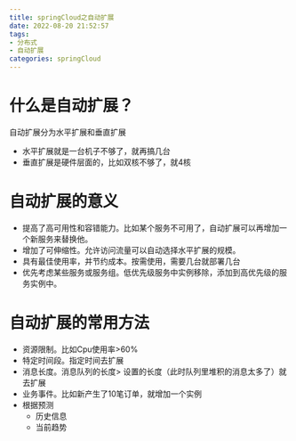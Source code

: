 ```yaml
---
title: springCloud之自动扩展
date: 2022-08-20 21:52:57
tags:
- 分布式
- 自动扩展
categories: springCloud
---
```


# 什么是自动扩展？

自动扩展分为水平扩展和垂直扩展

- 水平扩展就是一台机子不够了，就再搞几台
- 垂直扩展是硬件层面的，比如双核不够了，就4核

# 自动扩展的意义

- 提高了高可用性和容错能力。比如某个服务不可用了，自动扩展可以再增加一个新服务来替换他。
- 增加了可伸缩性。允许访问流量可以自动选择水平扩展的规模。
- 具有最佳使用率，并节约成本。按需使用，需要几台就部署几台
- 优先考虑某些服务或服务组。低优先级服务中实例移除，添加到高优先级的服务实例中。

# 自动扩展的常用方法

- 资源限制。比如Cpu使用率>60%
- 特定时间段。指定时间去扩展
- 消息长度。消息队列的长度> 设置的长度（此时队列里堆积的消息太多了）就去扩展
- 业务事件。比如新产生了10笔订单，就增加一个实例
- 根据预测
  - 历史信息
  - 当前趋势

